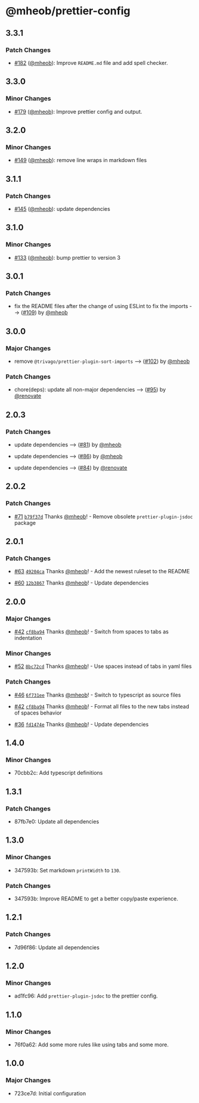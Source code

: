 # @mheob/prettier-config

## 3.3.1

### Patch Changes

- [#182](https://github.com/mheob/config/pull/182) ([@mheob](https://github.com/mheob)): Improve `README.md` file and add spell checker.

## 3.3.0

### Minor Changes

- [#179](https://github.com/mheob/config/pull/179) ([@mheob](https://github.com/mheob)): Improve prettier config and output.

## 3.2.0

### Minor Changes

- [#149](https://github.com/mheob/config/pull/149) ([@mheob](https://github.com/mheob)): remove line wraps in markdown files

## 3.1.1

### Patch Changes

- [#145](https://github.com/mheob/config/pull/145) ([@mheob](https://github.com/mheob)): update dependencies

## 3.1.0

### Minor Changes

- [#133](https://github.com/mheob/config/pull/133) ([@mheob](https://github.com/mheob)): bump prettier to version 3

## 3.0.1

### Patch Changes

- fix the README files after the change of using ESLint to fix the imports --> ([#109](https://github.com/mheob/config/pull/109)) by [@mheob](https://github.com/mheob)

## 3.0.0

### Major Changes

- remove `@trivago/prettier-plugin-sort-imports` --> ([#102](https://github.com/mheob/config/pull/102)) by [@mheob](https://github.com/mheob)

### Patch Changes

- chore(deps): update all non-major dependencies --> ([#95](https://github.com/mheob/config/pull/95)) by [@renovate](https://github.com/apps/renovate)

## 2.0.3

### Patch Changes

- update dependencies --> ([#81](https://github.com/mheob/config/pull/81)) by [@mheob](https://github.com/mheob)

- update dependencies --> ([#86](https://github.com/mheob/config/pull/86)) by [@mheob](https://github.com/mheob)

- update dependencies --> ([#84](https://github.com/mheob/config/pull/84)) by [@renovate](https://github.com/apps/renovate)

## 2.0.2

### Patch Changes

- [#71](https://github.com/mheob/config/pull/71) [`b79f37d`](https://github.com/mheob/config/commit/b79f37d8ede49c113938fa72389ce2277485ccbb) Thanks [@mheob](https://github.com/mheob)! - Remove obsolete `prettier-plugin-jsdoc` package

## 2.0.1

### Patch Changes

- [#63](https://github.com/mheob/config/pull/63) [`49204ca`](https://github.com/mheob/config/commit/49204ca26b3c0b1d4efa11f7f3ef06166fbe8873) Thanks [@mheob](https://github.com/mheob)! - Add the newest ruleset to the README

- [#60](https://github.com/mheob/config/pull/60) [`12b3867`](https://github.com/mheob/config/commit/12b38679f9fa123e20e634932ae1c8e277421464) Thanks [@mheob](https://github.com/mheob)! - Update dependencies

## 2.0.0

### Major Changes

- [#42](https://github.com/mheob/config/pull/42) [`cf8ba94`](https://github.com/mheob/config/commit/cf8ba94f23489673593eb101dcab47af445054a0) Thanks [@mheob](https://github.com/mheob)! - Switch from spaces to tabs as indentation

### Minor Changes

- [#52](https://github.com/mheob/config/pull/52) [`8bc72cd`](https://github.com/mheob/config/commit/8bc72cd4844ce2e7bb224a00dbaf7117efd81269) Thanks [@mheob](https://github.com/mheob)! - Use spaces instead of tabs in yaml files

### Patch Changes

- [#46](https://github.com/mheob/config/pull/46) [`6f731ee`](https://github.com/mheob/config/commit/6f731eeba2c6cf3f8e8ce896e19069bc88d45557) Thanks [@mheob](https://github.com/mheob)! - Switch to typescript as source files

- [#42](https://github.com/mheob/config/pull/42) [`cf8ba94`](https://github.com/mheob/config/commit/cf8ba94f23489673593eb101dcab47af445054a0) Thanks [@mheob](https://github.com/mheob)! - Format all files to the new tabs instead of spaces behavior

- [#36](https://github.com/mheob/config/pull/36) [`fd1474e`](https://github.com/mheob/config/commit/fd1474e0bcb9d6495a53358b4da62ec7d4754994) Thanks [@mheob](https://github.com/mheob)! - Update dependencies

## 1.4.0

### Minor Changes

- 70cbb2c: Add typescript definitions

## 1.3.1

### Patch Changes

- 87fb7e0: Update all dependencies

## 1.3.0

### Minor Changes

- 347593b: Set markdown `printWidth` to `130`.

### Patch Changes

- 347593b: Improve README to get a better copy/paste experience.

## 1.2.1

### Patch Changes

- 7d96f86: Update all dependencies

## 1.2.0

### Minor Changes

- ad1fc96: Add `prettier-plugin-jsdoc` to the prettier config.

## 1.1.0

### Minor Changes

- 76f0a62: Add some more rules like using tabs and some more.

## 1.0.0

### Major Changes

- 723ce7d: Initial configuration
